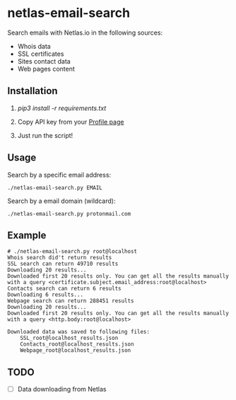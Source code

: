 # netlas-email-search

Search emails with Netlas.io in the following sources:
- Whois data
- SSL certificates
- Sites contact data
- Web pages content

## Installation

1. _pip3 install -r requirements.txt_

2. Copy API key from your [Profile page](https://app.netlas.io/profile/)

3. Just run the script!

## Usage

Search by a specific email address:

	./netlas-email-search.py EMAIL

Search by a email domain (wildcard):

	./netlas-email-search.py protonmail.com

## Example

```
# ./netlas-email-search.py root@localhost
Whois search did't return results
SSL search can return 49710 results
Downloading 20 results...
Downloaded first 20 results only. You can get all the results manually with a query <certificate.subject.email_address:root@localhost>
Contacts search can return 6 results
Downloading 6 results...
Webpage search can return 288451 results
Downloading 20 results...
Downloaded first 20 results only. You can get all the results manually with a query <http.body:root@localhost>

Downloaded data was saved to following files:
	SSL_root@localhost_results.json
	Contacts_root@localhost_results.json
	Webpage_root@localhost_results.json
```

## TODO

- [ ] Data downloading from Netlas
